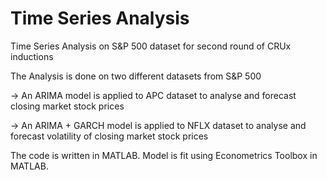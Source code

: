 # Time Series Analysis
Time Series Analysis on S&P 500 dataset for second round of CRUx inductions

The Analysis is done on two different datasets from S&P 500

-> An ARIMA model is applied to APC dataset to analyse and forecast closing market stock prices

-> An ARIMA + GARCH model is applied to NFLX dataset to analyse and forecast volatility of closing market stock prices

The code is written in MATLAB. Model is fit using Econometrics Toolbox in MATLAB.
